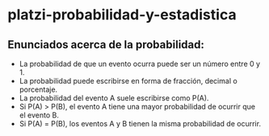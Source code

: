 # platzi-probabilidad-y-estadistica

## Enunciados acerca de la probabilidad:

- La probabilidad de que un evento ocurra puede ser un número entre 0 y 1.
- La probabilidad puede escribirse en forma de fracción, decimal o porcentaje.
- La probabilidad del evento A suele escribirse como P(A).
- Si P(A) > P(B), el evento A tiene una mayor probabilidad de ocurrir que el evento B.
- Si P(A) = P(B), los eventos A y B tienen la misma probabilidad de ocurrir.

